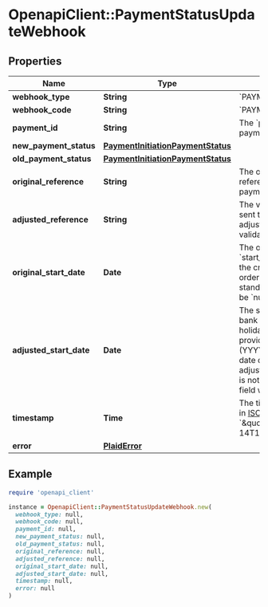 # OpenapiClient::PaymentStatusUpdateWebhook

## Properties

| Name | Type | Description | Notes |
| ---- | ---- | ----------- | ----- |
| **webhook_type** | **String** | &#x60;PAYMENT_INITIATION&#x60; |  |
| **webhook_code** | **String** | &#x60;PAYMENT_STATUS_UPDATE&#x60; |  |
| **payment_id** | **String** | The &#x60;payment_id&#x60; for the payment being updated |  |
| **new_payment_status** | [**PaymentInitiationPaymentStatus**](PaymentInitiationPaymentStatus.md) |  |  |
| **old_payment_status** | [**PaymentInitiationPaymentStatus**](PaymentInitiationPaymentStatus.md) |  |  |
| **original_reference** | **String** | The original value of the reference when creating the payment. |  |
| **adjusted_reference** | **String** | The value of the reference sent to the bank after adjustment to pass bank validation rules. | [optional] |
| **original_start_date** | **Date** | The original value of the &#x60;start_date&#x60; provided during the creation of a standing order. If the payment is not a standing order, this field will be &#x60;null&#x60;. |  |
| **adjusted_start_date** | **Date** | The start date sent to the bank after adjusting for holidays or weekends.  Will be provided in [ISO 8601](https://wikipedia.org/wiki/ISO_8601) format (YYYY-MM-DD). If the start date did not require adjustment, or if the payment is not a standing order, this field will be &#x60;null&#x60;. |  |
| **timestamp** | **Time** | The timestamp of the update, in [ISO 8601](https://wikipedia.org/wiki/ISO_8601) format, e.g. &#x60;\&quot;2017-09-14T14:42:19.350Z\&quot;&#x60; |  |
| **error** | [**PlaidError**](PlaidError.md) |  | [optional] |

## Example

```ruby
require 'openapi_client'

instance = OpenapiClient::PaymentStatusUpdateWebhook.new(
  webhook_type: null,
  webhook_code: null,
  payment_id: null,
  new_payment_status: null,
  old_payment_status: null,
  original_reference: null,
  adjusted_reference: null,
  original_start_date: null,
  adjusted_start_date: null,
  timestamp: null,
  error: null
)
```

